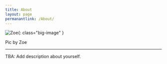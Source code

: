 ```yaml
---
title: About
layout: page
permanantlink: /About/
---
```


![Zoe](https://zoezxrli.github.io/assets/images/juanjuan.gif){: class="big-image" }

<figcaption class="caption">Pic by Zoe</figcaption>

---

TBA: Add description about yourself.
